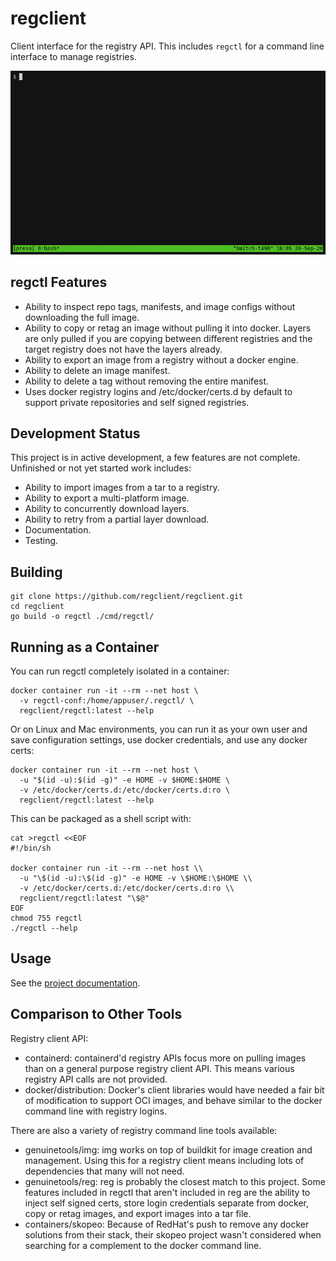 # regclient

Client interface for the registry API.
This includes `regctl` for a command line interface to manage registries.

![regctl demo](docs/demo.gif)

## regctl Features

- Ability to inspect repo tags, manifests, and image configs without downloading
  the full image.
- Ability to copy or retag an image without pulling it into docker. Layers are
  only pulled if you are copying between different registries and the target
  registry does not have the layers already.
- Ability to export an image from a registry without a docker engine.
- Ability to delete an image manifest.
- Ability to delete a tag without removing the entire manifest.
- Uses docker registry logins and /etc/docker/certs.d by default to support
  private repositories and self signed registries.

## Development Status

This project is in active development, a few features are not complete.
Unfinished or not yet started work includes:

- Ability to import images from a tar to a registry.
- Ability to export a multi-platform image.
- Ability to concurrently download layers.
- Ability to retry from a partial layer download.
- Documentation.
- Testing.

## Building

```shell
git clone https://github.com/regclient/regclient.git
cd regclient
go build -o regctl ./cmd/regctl/
```

## Running as a Container

You can run regctl completely isolated in a container:

```shell
docker container run -it --rm --net host \
  -v regctl-conf:/home/appuser/.regctl/ \
  regclient/regctl:latest --help
```

Or on Linux and Mac environments, you can run it as your own user and save
configuration settings, use docker credentials, and use any docker certs:

```shell
docker container run -it --rm --net host \
  -u "$(id -u):$(id -g)" -e HOME -v $HOME:$HOME \
  -v /etc/docker/certs.d:/etc/docker/certs.d:ro \
  regclient/regctl:latest --help
```

This can be packaged as a shell script with:

```shell
cat >regctl <<EOF
#!/bin/sh

docker container run -it --rm --net host \\
  -u "\$(id -u):\$(id -g)" -e HOME -v \$HOME:\$HOME \\
  -v /etc/docker/certs.d:/etc/docker/certs.d:ro \\
  regclient/regctl:latest "\$@"
EOF
chmod 755 regctl
./regctl --help
```

## Usage

See the [project documentation](docs/README.md).

## Comparison to Other Tools

Registry client API:

- containerd: containerd'd registry APIs focus more on pulling images than on a
  general purpose registry client API. This means various registry API calls are
  not provided.
- docker/distribution: Docker's client libraries would have needed a fair bit of
  modification to support OCI images, and behave similar to the docker command
  line with registry logins.

There are also a variety of registry command line tools available:

- genuinetools/img: img works on top of buildkit for image creation and
  management. Using this for a registry client means including lots of
  dependencies that many will not need.
- genuinetools/reg: reg is probably the closest match to this project. Some
  features included in regctl that aren't included in reg are the ability to
  inject self signed certs, store login credentials separate from docker, copy
  or retag images, and export images into a tar file.
- containers/skopeo: Because of RedHat's push to remove any docker solutions
  from their stack, their skopeo project wasn't considered when searching for a
  complement to the docker command line.
